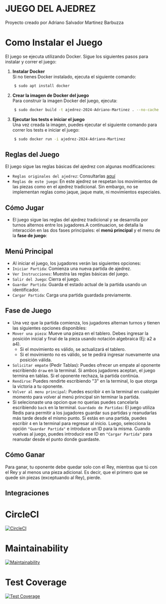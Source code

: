 # JUEGO DEL AJEDREZ
Proyecto creado por Adriano Salvador Martinez Barbuzza

# Como Instalar el Juego

El juego se ejecuta utilizando Docker. Sigue los siguientes pasos para instalar y correr el juego:

1. **Instalar Docker**  
   Si no tienes Docker instalado, ejecuta el siguiente comando:
```bash
    $ sudo apt install docker
```
2. **Crear la imagen de Docker del juego**  
   Para construir la imagen Docker del juego, ejecuta:
```bash
    $ sudo docker build -t ajedrez-2024-Adriano-Martinez . --no-cache
```
3. **Ejecutar los tests e iniciar el juego**  
   Una vez creada la imagen, puedes ejecutar el siguiente comando para correr los tests e iniciar el juego:
```bash
    $ sudo docker run -i ajedrez-2024-Adriano-Martinez
```

## Reglas del Juego
El juego sigue las reglas básicas del ajedrez con algunas modificaciones:
- `Reglas originales del ajedrez`: Consultarlas [aquí](https://es.wikipedia.org/wiki/Leyes_del_ajedrez)
- `Reglas de este juego`: En este ajedrez se respetan los movimientos de las piezas como en el ajedrez tradicional. Sin embargo, no se implementan reglas como jaque, jaque mate, ni movimientos especiales.
## Cómo Jugar
- El juego sigue las reglas del ajedrez tradicional y se desarrolla por turnos alternos entre los jugadores.A continuacion, se detalla la interacción en las dos fases principales: el **menú principal** y el menu de la **fase de juego**:
## Menú Principal
- Al iniciar el juego, los jugadores verán las siguientes opciones:
- `Iniciar Partida`: Comienza una nueva partida de ajedrez.
- `Ver Instrucciones`: Muestra las reglas básicas del juego.
- `Salir del Juego`: Cierra el juego.
- `Guardar Partida`: Guarda el estado actual de la partida usando un identificador.
- `Cargar Partida`: Carga una partida guardada previamente.
## Fase de Juego
- Una vez que la partida comienza, los jugadores alternan turnos y tienen las siguientes opciones disponibles:
- `Mover una pieza`: Mueve una pieza en el tablero. Debes ingresar la posición inicial y final de la pieza usando notación algebraica (Ej: a2 a a4).
  - Si el movimiento es válido, se actualizará el tablero.
  - Si el movimiento no es válido, se te pedirá ingresar nuevamente una posición válida.
- `Solicitar empate` (Pedir Tablas): Puedes ofrecer un empate al oponente escribiendo `draw` en la terminal. Si ambos jugadores aceptan, el juego termina en tablas. Si el oponente rechaza, la partida continúa.
- `Rendirse`: Puedes rendirte escribiendo "3" en la terminal, lo que otorga la victoria a tu oponente.
- `Volver al menu principal`: Puedes escribir `4` en la terminal en cualquier momento para volver al menú principal sin terminar la partida.
- Si selecionaste una opcion que no querias puedes cancelarla escribiendo `back` en la terminal.
`Guardado de Partidas`: El juego utiliza Redis para permitir a los jugadores guardar sus partidas y reanudarlas más tarde desde el mismo punto. Si estás en una partida, puedes escribir `4` en la terminal para regresar al inicio. Luego, selecciona la opción `"Guardar Partida"` e introduce un ID para la misma. Cuando vuelvas al juego, puedes introducir ese ID en `"Cargar Partida"` para reanudar desde el punto donde guardaste.

## Cómo Ganar
Para ganar, tu oponente debe quedar solo con el Rey, mientras que tú con el Rey y al menos una pieza adicional. Es decir, que el primero que se quede sin piezas (exceptuando al Rey), pierde.

## Integraciones 

# CircleCI
[![CircleCI](https://dl.circleci.com/status-badge/img/gh/um-computacion-tm/ajedrez-2024-Adriano-Martinez/tree/main.svg?style=svg)](https://dl.circleci.com/status-badge/redirect/gh/um-computacion-tm/ajedrez-2024-Adriano-Martinez/tree/main)

# Maintainability
[![Maintainability](https://api.codeclimate.com/v1/badges/9c10ec6adcf817de38ab/maintainability)](https://codeclimate.com/github/um-computacion-tm/ajedrez-2024-Adriano-Martinez/maintainability)

# Test Coverage
[![Test Coverage](https://api.codeclimate.com/v1/badges/9c10ec6adcf817de38ab/test_coverage)](https://codeclimate.com/github/um-computacion-tm/ajedrez-2024-Adriano-Martinez/test_coverage)